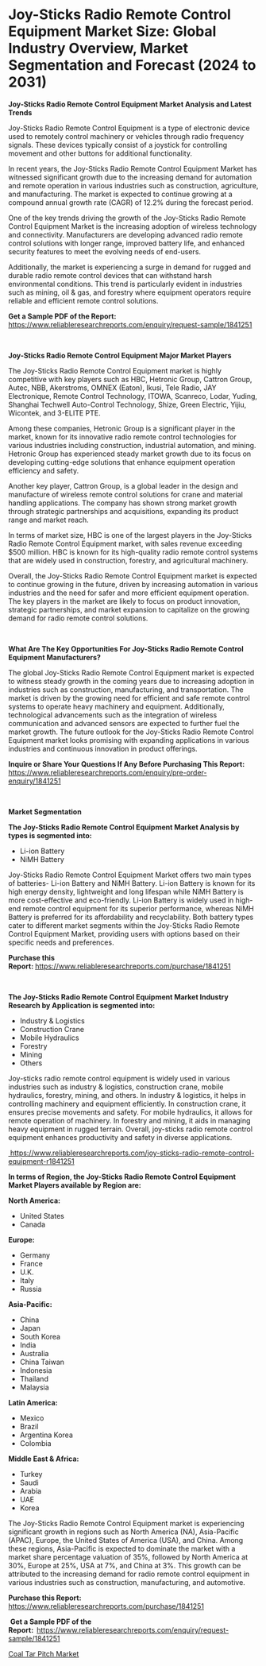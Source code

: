 <p><h1>Joy-Sticks Radio Remote Control Equipment Market Size: Global Industry Overview, Market Segmentation and Forecast (2024 to 2031)</h1></p><p><strong>Joy-Sticks Radio Remote Control Equipment Market Analysis and Latest Trends</strong></p>
<p><p>Joy-Sticks Radio Remote Control Equipment is a type of electronic device used to remotely control machinery or vehicles through radio frequency signals. These devices typically consist of a joystick for controlling movement and other buttons for additional functionality.</p><p>In recent years, the Joy-Sticks Radio Remote Control Equipment Market has witnessed significant growth due to the increasing demand for automation and remote operation in various industries such as construction, agriculture, and manufacturing. The market is expected to continue growing at a compound annual growth rate (CAGR) of 12.2% during the forecast period.</p><p>One of the key trends driving the growth of the Joy-Sticks Radio Remote Control Equipment Market is the increasing adoption of wireless technology and connectivity. Manufacturers are developing advanced radio remote control solutions with longer range, improved battery life, and enhanced security features to meet the evolving needs of end-users.</p><p>Additionally, the market is experiencing a surge in demand for rugged and durable radio remote control devices that can withstand harsh environmental conditions. This trend is particularly evident in industries such as mining, oil & gas, and forestry where equipment operators require reliable and efficient remote control solutions.</p></p>
<p><strong>Get a Sample PDF of the Report:&nbsp;</strong> <a href="https://www.reliableresearchreports.com/enquiry/request-sample/1841251">https://www.reliableresearchreports.com/enquiry/request-sample/1841251</a></p>
<p>&nbsp;</p>
<p><strong>Joy-Sticks Radio Remote Control Equipment Major Market Players</strong></p>
<p><p>The Joy-Sticks Radio Remote Control Equipment market is highly competitive with key players such as HBC, Hetronic Group, Cattron Group, Autec, NBB, Akerstroms, OMNEX (Eaton), Ikusi, Tele Radio, JAY Electronique, Remote Control Technology, ITOWA, Scanreco, Lodar, Yuding, Shanghai Techwell Auto-Control Technology, Shize, Green Electric, Yijiu, Wicontek, and 3-ELITE PTE.</p><p>Among these companies, Hetronic Group is a significant player in the market, known for its innovative radio remote control technologies for various industries including construction, industrial automation, and mining. Hetronic Group has experienced steady market growth due to its focus on developing cutting-edge solutions that enhance equipment operation efficiency and safety.</p><p>Another key player, Cattron Group, is a global leader in the design and manufacture of wireless remote control solutions for crane and material handling applications. The company has shown strong market growth through strategic partnerships and acquisitions, expanding its product range and market reach.</p><p>In terms of market size, HBC is one of the largest players in the Joy-Sticks Radio Remote Control Equipment market, with sales revenue exceeding $500 million. HBC is known for its high-quality radio remote control systems that are widely used in construction, forestry, and agricultural machinery.</p><p>Overall, the Joy-Sticks Radio Remote Control Equipment market is expected to continue growing in the future, driven by increasing automation in various industries and the need for safer and more efficient equipment operation. The key players in the market are likely to focus on product innovation, strategic partnerships, and market expansion to capitalize on the growing demand for radio remote control solutions.</p></p>
<p>&nbsp;</p>
<p><strong>What Are The Key Opportunities For Joy-Sticks Radio Remote Control Equipment Manufacturers?</strong></p>
<p><p>The global Joy-Sticks Radio Remote Control Equipment market is expected to witness steady growth in the coming years due to increasing adoption in industries such as construction, manufacturing, and transportation. The market is driven by the growing need for efficient and safe remote control systems to operate heavy machinery and equipment. Additionally, technological advancements such as the integration of wireless communication and advanced sensors are expected to further fuel the market growth. The future outlook for the Joy-Sticks Radio Remote Control Equipment market looks promising with expanding applications in various industries and continuous innovation in product offerings.</p></p>
<p><strong>Inquire or Share Your Questions If Any Before Purchasing This Report:</strong> <a href="https://www.reliableresearchreports.com/enquiry/pre-order-enquiry/1841251">https://www.reliableresearchreports.com/enquiry/pre-order-enquiry/1841251</a></p>
<p>&nbsp;</p>
<p><strong>Market Segmentation</strong></p>
<p><strong>The Joy-Sticks Radio Remote Control Equipment Market Analysis by types is segmented into:</strong></p>
<p><ul><li>Li-ion Battery</li><li>NiMH Battery</li></ul></p>
<p><p>Joy-Sticks Radio Remote Control Equipment Market offers two main types of batteries- Li-ion Battery and NiMH Battery. Li-ion Battery is known for its high energy density, lightweight and long lifespan while NiMH Battery is more cost-effective and eco-friendly. Li-ion Battery is widely used in high-end remote control equipment for its superior performance, whereas NiMH Battery is preferred for its affordability and recyclability. Both battery types cater to different market segments within the Joy-Sticks Radio Remote Control Equipment Market, providing users with options based on their specific needs and preferences.</p></p>
<p><strong>Purchase this Report:&nbsp;</strong><a href="https://www.reliableresearchreports.com/purchase/1841251">https://www.reliableresearchreports.com/purchase/1841251</a></p>
<p>&nbsp;</p>
<p><strong>The Joy-Sticks Radio Remote Control Equipment Market Industry Research by Application is segmented into:</strong></p>
<p><ul><li>Industry & Logistics</li><li>Construction Crane</li><li>Mobile Hydraulics</li><li>Forestry</li><li>Mining</li><li>Others</li></ul></p>
<p><p>Joy-sticks radio remote control equipment is widely used in various industries such as industry & logistics, construction crane, mobile hydraulics, forestry, mining, and others. In industry & logistics, it helps in controlling machinery and equipment efficiently. In construction crane, it ensures precise movements and safety. For mobile hydraulics, it allows for remote operation of machinery. In forestry and mining, it aids in managing heavy equipment in rugged terrain. Overall, joy-sticks radio remote control equipment enhances productivity and safety in diverse applications.</p></p>
<p><a href="https://www.reliableresearchreports.com/joy-sticks-radio-remote-control-equipment-r1841251">&nbsp;https://www.reliableresearchreports.com/joy-sticks-radio-remote-control-equipment-r1841251</a></p>
<p><strong>In terms of Region, the Joy-Sticks Radio Remote Control Equipment Market Players available by Region are:</strong></p>
<p>
    <p> <strong> North America: </strong>
        <ul>
            <li>United States</li>
            <li>Canada</li>
        </ul>
        </p> 
    <p> <strong> Europe: </strong>
        <ul>
            <li>Germany</li>
            <li>France</li>
            <li>U.K.</li>
            <li>Italy</li>
            <li>Russia</li>
        </ul>
        </p> 
    <p> <strong> Asia-Pacific: </strong>
        <ul>
            <li>China</li>
            <li>Japan</li>
            <li>South Korea</li>
            <li>India</li>
            <li>Australia</li>
            <li>China Taiwan</li>
            <li>Indonesia</li>
            <li>Thailand</li>
            <li>Malaysia</li>
        </ul>
        </p> 
    <p> <strong> Latin America: </strong>
        <ul>
            <li>Mexico</li>
            <li>Brazil</li>
            <li>Argentina Korea</li>
            <li>Colombia</li>
        </ul>
        </p> 
    <p> <strong> Middle East & Africa: </strong>
        <ul>
            <li>Turkey</li>
            <li>Saudi</li>
            <li>Arabia</li>
            <li>UAE</li>
            <li>Korea</li>
        </ul>
    </p>
    </p>
<p><p>The Joy-Sticks Radio Remote Control Equipment market is experiencing significant growth in regions such as North America (NA), Asia-Pacific (APAC), Europe, the United States of America (USA), and China. Among these regions, Asia-Pacific is expected to dominate the market with a market share percentage valuation of 35%, followed by North America at 30%, Europe at 25%, USA at 7%, and China at 3%. This growth can be attributed to the increasing demand for radio remote control equipment in various industries such as construction, manufacturing, and automotive.</p></p>
<p><strong>Purchase this Report: </strong><a href="https://www.reliableresearchreports.com/purchase/1841251">https://www.reliableresearchreports.com/purchase/1841251</a></p>
<p>&nbsp;<strong>Get a Sample PDF of the Report:&nbsp;&nbsp;</strong><a href="https://www.reliableresearchreports.com/enquiry/request-sample/1841251">https://www.reliableresearchreports.com/enquiry/request-sample/1841251</a></p>
<p><strong></strong></p>
<p><p><a href="https://meowing-canidae-761.notion.site/Coal-Tar-Pitch-Market-Insight-Market-Trends-Growth-Forecasted-from-2024-TO-2031-82b835d8a49548daace2a837acb84894">Coal Tar Pitch Market</a></p></p>